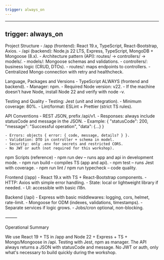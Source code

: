 ```yaml
---
trigger: always_on
---
```


---
trigger: always_on
---

Project Structure
	- /app (frontend): React 19.x, TypeScript, React-Bootstrap, Axios.
	- /api (backend): Node.js 22 LTS, Express, TypeScript, MongoDB + Mongoose (8.x).
	- Architecture pattern (API): routes/ → controllers/ → models/.
	- models/: Mongoose schemas and validations.
	- controllers/: business logic (CRUD, DTOs).
	- routes/: maps endpoints to controllers.
	- Centralized Mongo connection with retry and healthcheck.

Language, Packages and Versions
	- TypeScript ALWAYS (frontend and backend).
	- Manager: npm.
	- Required Node version: v22.
	- If the machine doesn't have Node, install Node 22 and verify with node -v.

Testing and Quality
	- Testing: Jest (unit and integration).
	- Minimum coverage: 80%.
	- Lint/format: ESLint + Prettier (strict TS rules).

API Conventions
	- REST JSON, prefix /api/v1.
	- Responses: always include statusCode and message in the JSON.
	- Example:
{ "statusCode": 200, "message": "Successful operation", "data": {...} }

	- Errors: objects { error: { code, message, details? } }.
	- Validation: DTO in controller + schema in model.
	- Security: only .env for secrets and restricted CORS.
	- No JWT or auth (not required for this workshop).

npm Scripts (reference)
	- npm run dev – runs app and api in development mode.
	- npm run build – compiles TS (app and api).
	- npm test – runs Jest with coverage.
	- npm run lint / npm run typecheck – code quality.

Frontend (/app)
	- React 19.x with TS + React-Bootstrap components.
	- HTTP: Axios with simple error handling.
	- State: local or lightweight library if needed.
	- UI: accessible with basic i18n.

Backend (/api)
	- Express with basic middlewares: logging, cors, helmet, rate-limit.
	- Mongoose for ODM (indexes, validations, timestamps).
	- Separate services if logic grows.
	- Jobs/cron optional, non-blocking.

⸻

Operational Summary

We use React 19 + TS in /app and Node 22 + Express + TS + Mongo/Mongoose in /api. Testing with Jest, npm as manager. The API always returns a JSON with statusCode and message. No JWT or auth, only what's necessary to build quickly during the workshop.